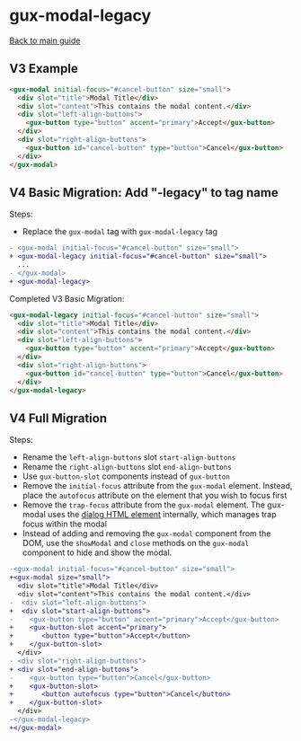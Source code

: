 # gux-modal-legacy

[Back to main guide](./readme.md)

## V3 Example

```html
<gux-modal initial-focus="#cancel-button" size="small">
  <div slot="title">Modal Title</div>
  <div slot="content">This contains the modal content.</div>
  <div slot="left-align-buttons">
    <gux-button type="button" accent="primary">Accept</gux-button>
  </div>
  <div slot="right-align-buttons">
    <gux-button id="cancel-button" type="button">Cancel</gux-button>
  </div>
</gux-modal>
```

## V4 Basic Migration: Add "-legacy" to tag name

Steps:

- Replace the `gux-modal` tag with `gux-modal-legacy` tag

```diff
- <gux-modal initial-focus="#cancel-button" size="small">
+ <gux-modal-legacy initial-focus="#cancel-button" size="small">
  ...
- </gux-modal>
+ <gux-modal-legacy>
```

Completed V3 Basic Migration:

```html
<gux-modal-legacy initial-focus="#cancel-button" size="small">
  <div slot="title">Modal Title</div>
  <div slot="content">This contains the modal content.</div>
  <div slot="left-align-buttons">
    <gux-button type="button" accent="primary">Accept</gux-button>
  </div>
  <div slot="right-align-buttons">
    <gux-button id="cancel-button" type="button">Cancel</gux-button>
  </div>
</gux-modal-legacy>
```

## V4 Full Migration

Steps:

- Rename the `left-align-buttons` slot `start-align-buttons`
- Rename the `right-align-buttons` slot `end-align-buttons`
- Use `gux-button-slot` components instead of `gux-button`
- Remove the `initial-focus` attribute from the `gux-modal` element. Instead, place the `autofocus` attribute on the element that you wish to focus first
- Remove the `trap-focus` attribute from the `gux-modal` element. The gux-modal uses the [dialog HTML element](https://developer.mozilla.org/en-US/docs/Web/HTML/Element/dialog) internally, which manages trap focus within the modal
- Instead of adding and removing the `gux-modal` component from the DOM, use the `showModal` and `close` methods on the `gux-modal` component to hide and show the modal.

```diff
-<gux-modal initial-focus="#cancel-button" size="small">
+<gux-modal size="small">
  <div slot="title">Modal Title</div>
  <div slot="content">This contains the modal content.</div>
-  <div slot="left-align-buttons">
+  <div slot="start-align-buttons">
-    <gux-button type="button" accent="primary">Accept</gux-button>
+    <gux-button-slot accent="primary">
+       <button type="button">Accept</button>
+    </gux-button-slot>
  </div>
- <div slot="right-align-buttons">
+ <div slot="end-align-buttons">
-    <gux-button type="button">Cancel</gux-button>
+    <gux-button-slot>
+       <button autofocus type="button">Cancel</button>
+    </gux-button-slot>
  </div>
-</gux-modal-legacy>
+</gux-modal>
```
